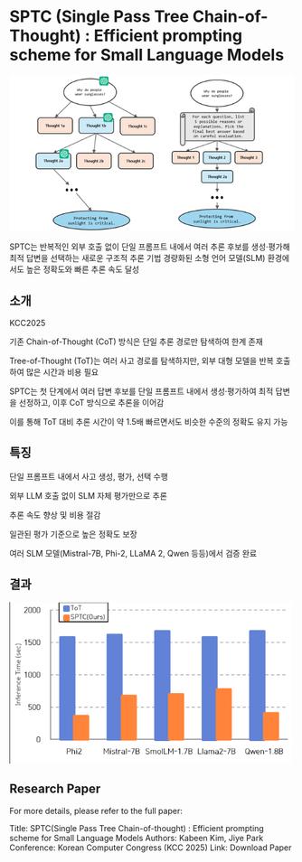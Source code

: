 # SPTC (Single Pass Tree Chain-of-Thought) : Efficient prompting scheme for Small Language Models
<img src="figure/architecture.png" alt="SPTC architecture" width="800"/>

SPTC는 반복적인 외부 호출 없이 단일 프롬프트 내에서 여러 추론 후보를 생성·평가해 최적 답변을 선택하는 새로운 구조적 추론 기법
경량화된 소형 언어 모델(SLM) 환경에서도 높은 정확도와 빠른 추론 속도 달성

## 소개
KCC2025

기존 Chain-of-Thought (CoT) 방식은 단일 추론 경로만 탐색하여 한계 존재

Tree-of-Thought (ToT)는 여러 사고 경로를 탐색하지만, 외부 대형 모델을 반복 호출하여 많은 시간과 비용 필요

SPTC는 첫 단계에서 여러 답변 후보를 단일 프롬프트 내에서 생성·평가하여 최적 답변을 선정하고, 이후 CoT 방식으로 추론을 이어감

이를 통해 ToT 대비 추론 시간이 약 1.5배 빠르면서도 비슷한 수준의 정확도 유지 가능

## 특징
단일 프롬프트 내에서 사고 생성, 평가, 선택 수행

외부 LLM 호출 없이 SLM 자체 평가만으로 추론

추론 속도 향상 및 비용 절감

일관된 평가 기준으로 높은 정확도 보장

여러 SLM 모델(Mistral-7B, Phi-2, LLaMA 2, Qwen 등등)에서 검증 완료

## 결과
<img src="figure/Result.png" alt="Result" width="500"/>

## Research Paper
For more details, please refer to the full paper:

Title: SPTC(Single Pass Tree Chain-of-thought) : Efficient prompting scheme for Small Language Models
Authors: Kabeen Kim, Jiye Park
Conference: Korean Computer Congress (KCC 2025)
Link: Download Paper
